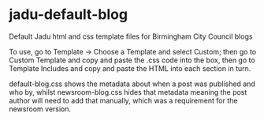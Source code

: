 # jadu-default-blog
Default Jadu html and css template files for Birmingham City Council blogs

To use, go to Template -> Choose a Template and select Custom; then go to Custom Template and copy and paste
the .css code into the box, then go to Template Includes and copy and paste the HTML into each section in turn.

default-blog.css shows the metadata about when a post was published and who by, whilst newsroom-blog.css hides
that metadata meaning the post author will need to add that manually, which was a requirement for the newsroom
version.
